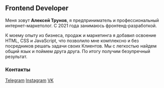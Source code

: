 ## Frontend Developer
Меня зовут **Алексей Трунов**, я предприниматель и профессиональный интернет-маркетолог.
С 2021 года занимаюсь фронтенд-разработкой.

К моему опыту из бизнеса, продаж и маркетинга я добавил освоение HTML, CSS и JavaScript, что позволило мне комплексно и без посредников решать задачи своих Клиентов.
Мы с легкостью найдем общий язык и поймем друга друга. По итогу получим безупречный результат.

### Контакты
[Telegram](https://t.me/trunov_alexey)
[Instagram](https://www.instagram.com/trunov_alexey/)
[VK](https://vk.com/trunov_alexey)

